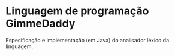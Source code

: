 # Linguagem de programação GimmeDaddy

Especificação e implementação (em Java) do analisador léxico da linguagem.

